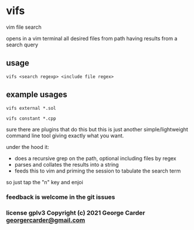 # vifs

vim file search

opens in a vim terminal all desired files from path having results from a search query


## usage

```
vifs <search regexp> <include file regex>
```

## example usages
```
vifs external *.sol

```

```
vifs constant *.cpp
```

sure there are plugins that do this but this is just another simple/lightweight command line tool giving exactly what you want.

under the hood it:

-  does a recursive grep on the path, optional including files by regex
-  parses and collates the results into a string
-  feeds this to vim and priming the session to tabulate the search term

so just tap the "n" key and enjoi

### feedback is welcome in the git issues

### license gplv3 Copyright (c) 2021 George Carder georgercarder@gmail.com
